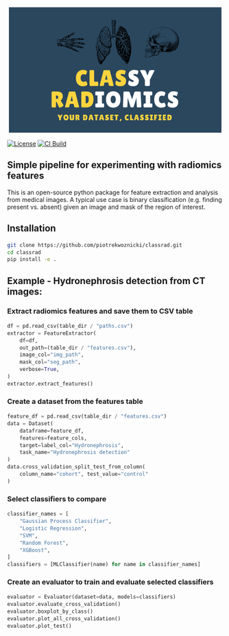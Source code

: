 <p align="center">
<br>
  <img src="docs/images/logo.png" alt="ClassyRadiomics">
</p>

[![License](https://img.shields.io/badge/license-Apache%202.0-green.svg)](https://opensource.org/licenses/Apache-2.0)
[![CI Build](https://github.com/Project-MONAI/MONAI/workflows/build/badge.svg?branch=dev)](https://github.com/pwoznicki/ClassyRadiomics/commits/dev)

## Simple pipeline for experimenting with radiomics features

This is an open-source python package for feature extraction and analysis from medical images.
A typical use case is binary classification (e.g. finding present vs. absent) given an image and mask of the region of interest.

## Installation

```bash
git clone https://github.com/piotrekwoznicki/classrad.git
cd classrad
pip install -e .
```

## Example - Hydronephrosis detection from CT images:

### Extract radiomics features and save them to CSV table

```python
df = pd.read_csv(table_dir / "paths.csv")
extractor = FeatureExtractor(
    df=df,
    out_path=(table_dir / "features.csv"),
    image_col="img_path",
    mask_col="seg_path",
    verbose=True,
)
extractor.extract_features()
```

### Create a dataset from the features table

```python
feature_df = pd.read_csv(table_dir / "features.csv")
data = Dataset(
    dataframe=feature_df,
    features=feature_cols,
    target=label_col="Hydronephrosis",
    task_name="Hydronephrosis detection"
)
data.cross_validation_split_test_from_column(
    column_name="cohort", test_value="control"
)
```

### Select classifiers to compare

```python
classifier_names = [
    "Gaussian Process Classifier",
    "Logistic Regression",
    "SVM",
    "Random Forest",
    "XGBoost",
]
classifiers = [MLClassifier(name) for name in classifier_names]
```

### Create an evaluator to train and evaluate selected classifiers

```python
evaluator = Evaluator(dataset=data, models=classifiers)
evaluator.evaluate_cross_validation()
evaluator.boxplot_by_class()
evaluator.plot_all_cross_validation()
evaluator.plot_test()
```
